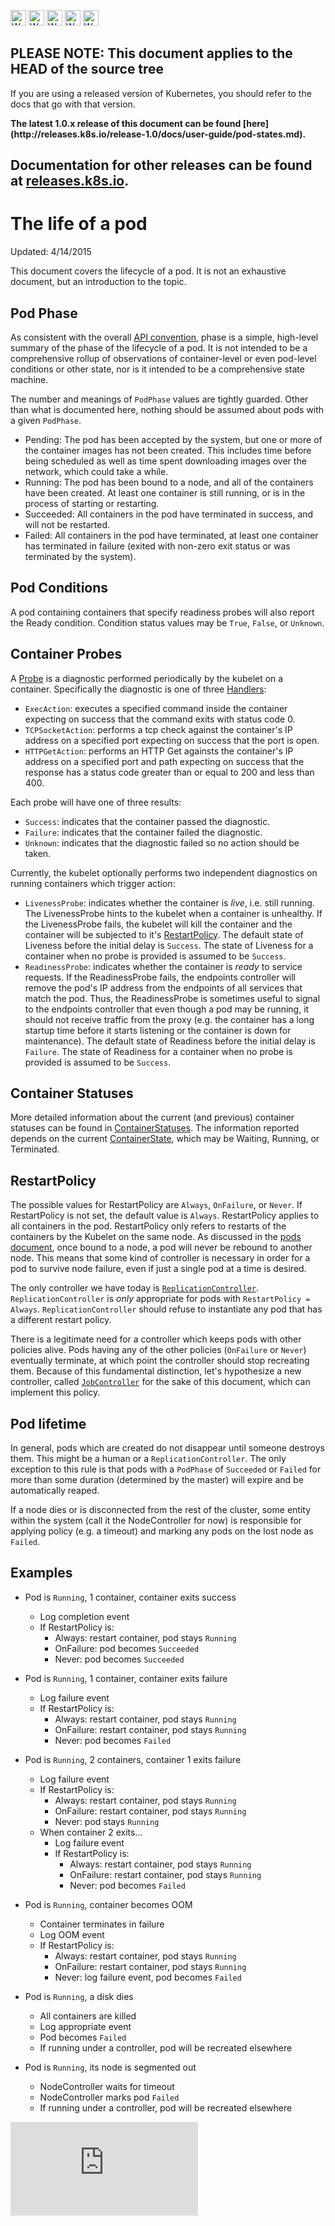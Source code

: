 <!-- BEGIN MUNGE: UNVERSIONED_WARNING -->

<!-- BEGIN STRIP_FOR_RELEASE -->

<img src="http://kubernetes.io/img/warning.png" alt="WARNING"
     width="25" height="25">
<img src="http://kubernetes.io/img/warning.png" alt="WARNING"
     width="25" height="25">
<img src="http://kubernetes.io/img/warning.png" alt="WARNING"
     width="25" height="25">
<img src="http://kubernetes.io/img/warning.png" alt="WARNING"
     width="25" height="25">
<img src="http://kubernetes.io/img/warning.png" alt="WARNING"
     width="25" height="25">

<h2>PLEASE NOTE: This document applies to the HEAD of the source tree</h2>

If you are using a released version of Kubernetes, you should
refer to the docs that go with that version.

<strong>
The latest 1.0.x release of this document can be found
[here](http://releases.k8s.io/release-1.0/docs/user-guide/pod-states.md).

Documentation for other releases can be found at
[releases.k8s.io](http://releases.k8s.io).
</strong>
--

<!-- END STRIP_FOR_RELEASE -->

<!-- END MUNGE: UNVERSIONED_WARNING -->
# The life of a pod

Updated: 4/14/2015

This document covers the lifecycle of a pod.  It is not an exhaustive document, but an introduction to the topic.

## Pod Phase

As consistent with the overall [API convention](../devel/api-conventions.md#typical-status-properties), phase is a simple, high-level summary of the phase of the lifecycle of a pod. It is not intended to be a comprehensive rollup of observations of container-level or even pod-level conditions or other state, nor is it intended to be a comprehensive state machine.

The number and meanings of `PodPhase` values are tightly guarded.  Other than what is documented here, nothing should be assumed about pods with a given `PodPhase`.

* Pending: The pod has been accepted by the system, but one or more of the container images has not been created.  This includes time before being scheduled as well as time spent downloading images over the network, which could take a while.
* Running: The pod has been bound to a node, and all of the containers have been created.  At least one container is still running, or is in the process of starting or restarting.
* Succeeded: All containers in the pod have terminated in success, and will not be restarted.
* Failed: All containers in the pod have terminated, at least one container has terminated in failure (exited with non-zero exit status or was terminated by the system).

## Pod Conditions

A pod containing containers that specify readiness probes will also report the Ready condition. Condition status values may be `True`, `False`, or `Unknown`.

## Container Probes

A [Probe](https://godoc.org/github.com/GoogleCloudPlatform/kubernetes/pkg/api/v1#Probe) is a diagnostic performed periodically by the kubelet on a container. Specifically the diagnostic is one of three [Handlers](https://godoc.org/github.com/GoogleCloudPlatform/kubernetes/pkg/api/v1#Handler):

* `ExecAction`: executes a specified command inside the container expecting on success that the command exits with status code 0.
* `TCPSocketAction`: performs a tcp check against the container's IP address on a specified port expecting on success that the port is open.
* `HTTPGetAction`: performs an HTTP Get againsts the container's IP address on a specified port and path expecting on success that the response has a status code greater than or equal to 200 and less than 400.

Each probe will have one of three results:

* `Success`: indicates that the container passed the diagnostic.
* `Failure`: indicates that the container failed the diagnostic.
* `Unknown`: indicates that the diagnostic failed so no action should be taken.

Currently, the kubelet optionally performs two independent diagnostics on running containers which trigger action:

* `LivenessProbe`: indicates whether the container is *live*, i.e. still running. The LivenessProbe hints to the kubelet when a container is unhealthy. If the LivenessProbe fails, the kubelet will kill the container and the container will be subjected to it's [RestartPolicy](#restartpolicy). The default state of Liveness before the initial delay is `Success`. The state of Liveness for a container when no probe is provided is assumed to be `Success`.
* `ReadinessProbe`: indicates whether the container is *ready* to service requests. If the ReadinessProbe fails, the endpoints controller will remove the pod's IP address from the endpoints of all services that match the pod. Thus, the ReadinessProbe is sometimes useful to signal to the endpoints controller that even though a pod may be running, it should not receive traffic from the proxy (e.g. the container has a long startup time before it starts listening or the container is down for maintenance). The default state of Readiness before the initial delay is `Failure`. The state of Readiness for a container when no probe is provided is assumed to be `Success`.

## Container Statuses

More detailed information about the current (and previous) container statuses can be found in [ContainerStatuses](https://godoc.org/github.com/GoogleCloudPlatform/kubernetes/pkg/api/v1#PodStatus). The information reported depends on the current [ContainerState](https://godoc.org/github.com/GoogleCloudPlatform/kubernetes/pkg/api/v1#ContainerState), which may be Waiting, Running, or Terminated.

## RestartPolicy

The possible values for RestartPolicy are `Always`, `OnFailure`, or `Never`. If RestartPolicy is not set, the default value is `Always`. RestartPolicy applies to all containers in the pod. RestartPolicy only refers to restarts of the containers by the Kubelet on the same node. As discussed in the [pods document](pods.md#durability-of-pods-or-lack-thereof), once bound to a node, a pod will never be rebound to another node. This means that some kind of controller is necessary in order for a pod to survive node failure, even if just a single pod at a time is desired.

The only controller we have today is [`ReplicationController`](replication-controller.md).  `ReplicationController` is *only* appropriate for pods with `RestartPolicy = Always`.  `ReplicationController` should refuse to instantiate any pod that has a different restart policy.

There is a legitimate need for a controller which keeps pods with other policies alive. Pods having any of the other policies (`OnFailure` or `Never`) eventually terminate, at which point the controller should stop recreating them.  Because of this fundamental distinction, let's hypothesize a new controller, called [`JobController`](https://github.com/GoogleCloudPlatform/kubernetes/issues/1624) for the sake of this document, which can implement this policy.

## Pod lifetime

In general, pods which are created do not disappear until someone destroys them.  This might be a human or a `ReplicationController`.  The only exception to this rule is that pods with a `PodPhase` of `Succeeded` or `Failed` for more than some duration (determined by the master) will expire and be automatically reaped.

If a node dies or is disconnected from the rest of the cluster, some entity within the system (call it the NodeController for now) is responsible for applying policy (e.g. a timeout) and marking any pods on the lost node as `Failed`.

## Examples

   * Pod is `Running`, 1 container, container exits success
     * Log completion event
     * If RestartPolicy is:
       * Always: restart container, pod stays `Running`
       * OnFailure: pod becomes `Succeeded`
       * Never: pod becomes `Succeeded`

   * Pod is `Running`, 1 container, container exits failure
     * Log failure event
     * If RestartPolicy is:
       * Always: restart container, pod stays `Running`
       * OnFailure: restart container, pod stays `Running`
       * Never: pod becomes `Failed`

   * Pod is `Running`, 2 containers, container 1 exits failure
     * Log failure event
     * If RestartPolicy is:
       * Always: restart container, pod stays `Running`
       * OnFailure: restart container, pod stays `Running`
       * Never: pod stays `Running`
     * When container 2 exits...
       * Log failure event
       * If RestartPolicy is:
         * Always: restart container, pod stays `Running`
         * OnFailure: restart container, pod stays `Running`
         * Never: pod becomes `Failed`

   * Pod is `Running`, container becomes OOM
     * Container terminates in failure
     * Log OOM event
     * If RestartPolicy is:
       * Always: restart container, pod stays `Running`
       * OnFailure: restart container, pod stays `Running`
       * Never: log failure event, pod becomes `Failed`

   * Pod is `Running`, a disk dies
     * All containers are killed
     * Log appropriate event
     * Pod becomes `Failed`
     * If running under a controller, pod will be recreated elsewhere

   * Pod is `Running`, its node is segmented out
     * NodeController waits for timeout
     * NodeController marks pod `Failed`
     * If running under a controller, pod will be recreated elsewhere


<!-- BEGIN MUNGE: GENERATED_ANALYTICS -->
[![Analytics](https://kubernetes-site.appspot.com/UA-36037335-10/GitHub/docs/user-guide/pod-states.md?pixel)]()
<!-- END MUNGE: GENERATED_ANALYTICS -->
